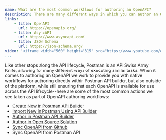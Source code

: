 ```yaml
---
name: What are the most common workflows for authoring an OpenAPI?
description: There are many different ways in which you can author an OpenAPI while leveraging the Postman API platform, accommodating a wide variety of priorities and existing workflows.
links:
    - title: OpenAPI
      url: https://openapis.org/
    - title: AsyncAPI
      url: https://www.asyncapi.com/
    - title: JSON Schema
      url: https://json-schema.org/          
video: '<iframe width="560" height="315" src="https://www.youtube.com/embed/XX9QeeQTNPE" title="YouTube video player" frameborder="0" allow="accelerometer; autoplay; clipboard-write; encrypted-media; gyroscope; picture-in-picture" allowfullscreen></iframe>'     
...
```

Like other stops along the API lifecycle, Postman is an API Swiss Army Knife, allowing for many different ways of executing similar tasks. When it comes to authoring an OpenAPI we work to provide you with native workflows for authoring directly within Postman API builder, but also outside of the platform, while still ensuring that each OpenAPI is available for use across the API lifecycle--here are some of the most common actions we see taken as part of OpenAPI authoring workflows:

- [Create New in Postman API Builder](https://apis.how/actions/create-a-new-openapi/)
- [Import New in Postman Using API Builder](https://apis.how/actions/import-openapi/)
- [Author in Postman API Builder](https://apis.how/actions/author-an-openapi-in-api-builder/)
- [Author in Open Source Solution](https://apis.how/actions/author-an-openapi-in-open-source-editor/)
- [Sync OpenAPI from Github](https://apis.how/actions/sync-openapi-to-github/)
- Sync OpenAPI from Postman API